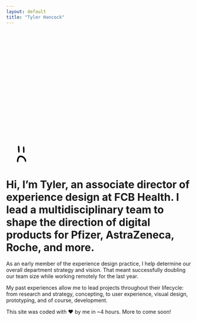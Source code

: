 ```yaml
---
layout: default
title: "Tyler Hancock"
---
```

<main>
	<nav>
	  <div class="content-container">
	  	<a href="{{ site.url }}">
		  	<svg class="logo" width="100%" viewBox="0 0 60 37" fill="none" xmlns="http://www.w3.org/2000/svg">
				<path d="M42.7843 6.96827C43.1942 6.47639 43.5221 6.14848 43.5221 5.98452C43.5221 5.90254 43.6041 5.73858 43.6861 5.73858C43.768 5.73858 44.096 5.32868 44.3419 4.91878C44.5878 4.50888 44.9977 4.017 45.0797 3.85304C45.2437 3.68908 45.4076 3.52513 45.4896 3.52513C45.4896 3.52513 45.6536 3.6071 45.8175 3.77106C45.9815 3.93502 46.1454 4.18097 46.1454 4.34492C46.2274 4.50888 46.3914 4.67284 46.5553 4.75482C46.7193 4.8368 47.0472 5.00076 47.2112 5.08274C47.4571 5.16472 47.785 5.57462 48.031 6.0665C48.3589 6.55837 48.6048 6.88629 48.6048 6.96827C48.6048 7.05025 48.8508 7.37817 49.0967 7.70609C49.4246 8.03401 49.5886 8.36193 49.5886 8.52589C49.5886 8.60787 49.8345 9.01776 50.1624 9.34568C50.7363 10.0015 50.7363 10.0015 50.7363 10.7393C50.7363 11.3952 50.6543 11.5591 50.3264 12.051C49.9985 12.6249 49.9165 12.7068 49.9985 13.5266C49.9985 14.1825 49.9985 14.4284 49.8345 14.5924C49.7116 14.6744 49.5066 14.5924 49.1787 14.5924C48.7688 14.5924 48.1129 14.6744 47.7031 14.6744C47.2932 14.6744 46.6373 14.7563 46.0635 14.9203C45.5716 15.0023 44.5058 15.0843 43.6041 15.1662C42.7843 15.2482 41.3906 15.2482 40.4888 15.3302C39.669 15.3302 38.8493 15.3302 38.7673 15.3302C38.6033 15.3302 37.9475 15.3302 37.2097 15.4122C36.3079 15.4942 35.816 15.4122 35.734 15.3302C35.652 15.2482 35.652 15.1662 35.816 15.0023C35.98 14.9203 36.3899 14.4284 36.7178 14.0185C37.0457 13.6086 37.4556 13.1987 37.6196 13.1167C37.7835 13.0348 38.1114 12.7068 38.2754 12.4609C38.5213 12.133 38.7673 11.8871 38.8493 11.8051C38.9312 11.7231 39.1772 11.4772 39.2591 11.2312C39.4231 10.9853 39.669 10.6574 39.751 10.5754C39.915 10.4934 40.1609 10.1655 40.4069 9.91954C40.6528 9.59162 41.0627 9.18172 41.2267 8.93578C41.4726 8.68985 41.8005 8.27995 41.8825 8.19797C41.8825 7.87005 42.3744 7.37817 42.7843 6.96827ZM27.864 15.0843C28.1919 14.7563 28.5198 14.3464 28.5198 14.1825C28.6018 14.0185 28.7658 13.5266 28.9297 13.3627C29.0937 13.0348 29.5036 12.6249 29.7495 12.2969C30.0774 11.969 30.3234 11.6411 30.4053 11.5591C30.4053 11.3952 30.6513 11.2312 30.8972 11.1492C31.1432 11.0673 31.5531 10.6574 31.799 10.4114C32.1269 10.0835 32.6188 9.50964 32.8647 9.01776C33.1927 8.52588 33.7665 7.87005 34.2584 7.37817C34.9142 6.64035 35.0782 6.23045 35.2421 5.73858C35.4061 5.41066 35.652 5.00076 35.816 4.75482C35.98 4.50888 36.3079 4.09898 36.4718 3.77106C36.6358 3.44314 36.8817 2.95127 36.9637 2.70533C37.0457 2.45939 37.2916 2.04949 37.5376 1.72157L38.0295 1.14772L38.8493 1.22969C39.3411 1.31167 39.5871 1.39365 39.833 1.63959C39.997 1.80355 40.2429 1.88553 40.5708 1.88553C40.8987 1.88553 41.2267 1.88553 41.4726 2.04949L41.9645 2.21345L41.8825 2.78731C41.8005 3.11523 41.6366 3.6071 41.4726 3.85304C41.3086 4.18096 41.0627 4.50888 40.9807 4.59086C40.8987 4.67284 40.5708 5.16472 40.3249 5.57462C39.997 6.0665 39.2591 7.05025 38.4394 7.78807C37.7015 8.52588 36.7998 9.50964 36.5538 9.83756C36.2259 10.2475 35.898 10.5754 35.734 10.8213C35.5701 10.9853 35.0782 11.5591 34.6683 12.133C34.1764 12.7068 33.7665 13.3627 33.5206 13.6906C33.3566 14.0185 32.8647 14.5104 32.6188 14.9203C32.2909 15.3302 31.881 15.5761 31.717 15.6581C31.5531 15.7401 30.9792 15.8221 30.4053 15.8221C29.8315 15.8221 29.0937 15.9041 28.6018 15.986C28.0279 15.986 27.5361 16.068 27.4541 15.986C27.3721 15.9041 27.2081 15.8221 27.2081 15.7401C27.2901 15.7401 27.5361 15.3302 27.864 15.0843ZM20.0759 17.8716C20.4858 17.8716 20.7317 17.7896 20.8137 17.7896C20.8957 17.7896 21.0597 17.8716 21.2236 18.0355C21.4696 18.2815 21.4696 18.2815 21.2236 18.3634C21.1416 18.3634 20.8137 18.4454 20.6498 18.3634C20.4038 18.3634 20.0759 18.3634 19.9939 18.4454C19.748 18.5274 19.666 18.5274 19.5021 18.4454C19.4201 18.3634 19.3381 18.1995 19.3381 18.1175C19.4201 17.9535 19.666 17.8716 20.0759 17.8716ZM16.9607 18.4454C17.0427 18.3634 17.2886 18.2815 17.4526 18.1995C17.6165 18.1995 17.9444 18.1175 18.0264 18.1175C18.1904 18.0355 18.3543 18.0355 18.5183 18.0355C18.6003 18.0355 18.8462 18.1175 18.9282 18.1995C19.0922 18.3634 19.0922 18.4454 18.9282 18.5274C18.8462 18.6094 18.4363 18.6914 18.1904 18.7733C17.7805 18.8553 17.5345 18.8553 17.2886 18.7733C16.8787 18.6914 16.8787 18.6094 16.9607 18.4454ZM8.10688 19.0193C8.27084 18.7733 8.51678 18.7733 10.8122 18.7733C12.6977 18.7733 13.4356 18.6914 13.6815 18.6094C13.9274 18.5274 14.1734 18.4454 14.3373 18.5274C14.5013 18.6094 14.6653 18.6094 14.7472 18.6094C14.8292 18.6094 15.0751 18.5274 15.4031 18.4454C15.731 18.3634 16.0589 18.3634 16.1409 18.3634C16.2229 18.3634 16.4688 18.4454 16.4688 18.6094C16.4688 18.7733 16.4688 18.8553 16.1409 18.8553C15.8949 18.8553 15.649 18.9373 15.567 19.0193C15.485 19.1013 15.2391 19.2652 14.9932 19.2652C14.7472 19.2652 14.1734 19.4292 13.6815 19.5112C13.1076 19.5931 12.5338 19.6751 12.2878 19.6751C11.9599 19.6751 11.632 19.8391 11.55 19.9211C11.3861 20.085 10.9762 20.249 10.7302 20.331C10.4023 20.4129 9.74647 20.5769 9.17261 20.6589C8.35282 20.7409 8.27084 20.7409 8.18886 20.4949C8.18886 20.331 8.10688 20.003 8.0249 19.8391C7.94292 19.3472 8.0249 19.1013 8.10688 19.0193ZM54.3434 13.4447C54.3434 13.2807 54.4254 13.1167 54.4254 13.0348C54.4254 12.9528 54.5074 12.6249 54.5074 12.3789C54.5074 12.2969 54.5074 12.051 54.2614 11.4772C54.0155 10.8213 53.9335 10.8213 53.8515 10.5754C53.7695 10.3294 53.8515 10.2475 53.6876 9.59162C53.6056 9.2637 53.6056 9.09974 53.6056 8.93578C53.4416 8.52589 53.1957 8.27995 52.9498 8.03401C52.3759 7.37817 52.7038 7.62411 51.7201 6.39442C51.3102 5.90254 51.1462 5.73857 50.8183 5.41066C50.3264 4.91878 50.0805 4.67284 49.8345 4.4269C49.5066 4.18096 49.1787 3.77106 48.4409 3.36116C48.113 3.11523 47.867 2.95127 47.3751 2.62335C46.8013 2.21345 46.5553 2.04949 46.1454 1.88553C45.8175 1.80356 45.4896 1.6396 45.1617 1.47564C44.9977 1.39366 44.5058 1.2297 43.85 1.06574C43.2761 0.983758 42.9482 0.901776 42.3744 0.819797C41.3086 0.737817 41.3086 0.819798 40.5708 0.737818C39.833 0.655839 39.2591 0.491878 39.0132 0.409898C38.3574 0.245939 38.3574 0.163958 37.9475 0.0819784C37.4556 -1.2517e-06 37.1277 0 36.7178 0C36.3899 0 36.0619 -1.2517e-06 35.5701 0.0819784C34.9962 0.163958 34.9142 0.245941 34.5043 0.245941C34.0944 0.327921 33.8485 0.245941 33.3566 0.245941C32.3729 0.163962 32.3729 0.0819784 31.717 0.0819784C31.1432 0.0819784 30.8972 0.0819772 30.4053 0.163957C29.9135 0.245936 29.9135 0.409897 29.5855 0.491877C29.3396 0.491877 29.1757 0.655839 28.9297 0.737818C28.9297 0.737818 28.8477 0.737817 28.8477 0.819797C28.8477 0.901776 28.9297 0.983753 29.0117 0.983753C29.5036 1.31167 30.8152 1.14772 30.8152 1.14772C31.0612 1.14772 32.0449 1.06573 32.7008 1.31167C32.7828 1.39365 32.9467 1.47564 33.0287 1.55761C33.0287 1.63959 32.9467 1.72158 32.8647 1.88553C32.7828 2.04949 32.7828 2.13147 32.7008 2.54137C32.6188 2.86929 32.5368 3.11523 32.3729 3.27919C32.2909 3.44315 32.2089 3.44314 31.963 3.77106C31.635 4.017 31.4711 4.26294 31.3071 4.4269C30.9792 4.8368 31.0612 4.91878 30.8152 5.2467C30.5693 5.57462 30.3234 5.73858 30.3234 5.73858C30.1594 5.90254 29.9954 5.98451 29.9135 6.23045C29.8315 6.31243 29.8315 6.39441 29.8315 6.55837C29.7495 7.05025 29.7495 7.13223 29.6675 7.21421C29.5855 7.37817 29.5036 7.46015 29.1757 7.78807C29.1757 7.78807 28.9297 8.03401 28.5198 8.4439C28.1919 8.8538 28.1919 9.01776 27.782 9.59162C27.2901 10.2475 27.2081 10.2475 26.7163 10.9853C26.3883 11.4772 26.4703 11.4772 26.0604 12.051C25.6505 12.6249 25.4046 13.0348 25.2406 13.1987C24.9947 13.6086 24.9947 13.5266 24.2569 14.3464C23.765 14.9203 23.601 15.0843 23.3551 15.4122C22.7812 15.986 22.6173 16.068 22.4533 16.068C22.2074 16.15 22.1254 16.068 21.7155 16.232C21.3056 16.314 21.3056 16.314 21.0597 16.3959C20.7317 16.4779 20.4858 16.3959 20.0759 16.3959C19.4201 16.314 19.2561 16.314 19.0102 16.3959C18.9282 16.3959 18.8462 16.4779 18.7642 16.4779C18.6823 16.4779 18.6003 16.4779 18.3543 16.3959C18.1084 16.314 18.0264 16.314 17.9444 16.314C17.7805 16.314 17.6985 16.3959 17.6985 16.3959C17.6165 16.3959 17.3706 16.4779 16.3868 16.6419C14.9112 16.8058 15.0751 16.7239 14.3373 16.8878C14.0914 16.9698 13.5995 17.0518 12.9437 17.1338C12.6977 17.1338 12.5338 17.1338 12.4518 17.1338C12.0419 17.1338 11.8779 17.0518 11.632 16.9698C11.3861 16.9698 11.2221 16.9698 10.8942 17.0518C10.4843 17.1337 10.3203 17.1337 9.66449 17.2157C9.09063 17.2977 8.76272 17.3797 8.68074 17.2157C8.68074 17.2157 8.68074 17.1337 8.68074 17.0518C8.68074 16.8058 8.8447 16.5599 8.92667 16.4779C9.00865 16.314 9.09063 16.068 9.25459 15.6581C9.41855 15.0843 9.33657 15.0023 9.50053 14.5924C9.58251 14.3464 9.66449 14.1825 9.82845 14.0185C9.99241 13.8546 10.1564 13.8546 10.3203 13.6906C10.4843 13.5266 10.4843 13.3627 10.6482 13.0348C10.6482 13.0348 10.8122 12.6249 11.0581 12.215C11.2221 11.8871 11.3041 11.969 11.714 11.3952C12.2059 10.8213 12.2059 10.7393 12.4518 10.4934C12.6158 10.3294 12.7797 10.1655 13.1896 9.75558C13.4356 9.50964 13.6815 9.2637 14.0094 9.01776C14.5833 8.4439 14.8292 8.27995 15.0751 8.11599C15.485 7.87005 15.567 7.78807 16.0589 7.46015C16.3868 7.21421 16.4688 7.13223 16.6328 6.96827C16.9607 6.72233 17.2066 6.55837 17.6985 6.31243C18.5183 5.82055 18.9282 5.6566 19.3381 5.41066C19.83 5.08274 19.9939 4.91878 20.1579 4.75482C20.3218 4.59086 20.3218 4.26294 20.5678 4.09898C20.7317 4.017 20.8957 4.01701 21.1416 3.93503C21.3876 3.85305 21.5515 3.77107 21.8795 3.52513C22.4533 3.19721 22.6993 2.95127 22.9452 2.86929C23.5191 2.62335 23.601 2.70533 23.929 2.45939C24.0929 2.29543 24.2569 2.21345 24.5028 2.04949C24.6668 1.96751 24.8307 1.96751 24.9947 1.88553C25.8145 1.72158 25.7325 1.72157 25.8965 1.63959C26.3883 1.47563 26.6343 1.2297 26.8802 1.06574C27.1262 0.901779 27.3721 0.737819 27.2901 0.65584C27.2491 0.573858 27.1262 0.737818 26.7163 0.737818C25.8965 0.737818 25.1586 1.06574 25.1586 1.06574C23.929 1.55762 24.3389 1.31167 23.0272 1.80355C22.2894 2.04949 21.7975 2.37741 20.6498 2.86929C19.9119 3.27919 19.1741 3.52513 18.6003 3.93503C18.1084 4.18097 17.7805 4.4269 17.3706 4.59086C17.1246 4.75482 17.1246 4.75482 16.7147 5.00076C16.3868 5.2467 16.0589 5.41066 15.485 5.73858C14.9112 6.14847 14.8292 6.14847 14.5833 6.31243C14.5013 6.39441 14.1734 6.64036 13.9274 6.80431C13.4356 7.13223 13.2716 7.46015 12.6977 7.87005C11.3861 9.01776 11.55 8.93578 11.0581 9.42766C10.4843 10.0015 10.2383 10.2475 9.91043 10.6574C9.50053 11.1492 9.58251 11.2312 9.09063 11.8871C8.4348 12.6249 8.4348 12.7068 8.0249 13.2807C7.86094 13.5266 7.69698 13.7726 7.45104 14.2645C7.12312 14.8383 7.12312 14.9203 6.87718 15.2482C6.63124 15.5761 6.63124 15.5761 6.38531 15.9041C6.13937 16.314 6.13937 16.3959 5.97541 16.5599C5.89343 16.6419 5.64749 17.0518 5.40155 17.2157C4.99165 17.7076 4.33581 17.6256 3.76196 17.6256C3.10612 17.6256 2.20434 17.6256 0.974647 17.8716C0.564749 17.9535 0.23683 17.6256 0.0728708 17.7896C-0.0910885 17.9535 0.0728708 18.4454 0.0728708 18.4454C0.23683 18.7733 0.48277 19.0193 0.728709 19.1013C1.63049 19.5931 3.1881 19.4292 4.25383 19.2652C4.33581 19.2652 4.66373 19.1832 4.82769 19.3472C4.90967 19.4292 4.99165 19.5112 5.07363 19.6751C5.23759 19.9211 5.23759 20.167 5.23759 20.167C5.23759 20.331 5.23759 20.4949 5.23759 20.5769C5.23759 20.6589 5.15561 20.8228 5.07363 20.9868C4.90967 21.1508 4.74571 21.2327 4.58175 21.2327C3.67998 21.4787 3.51602 21.3967 3.10612 21.6426C2.86018 21.8066 2.94216 21.8066 2.45028 22.2985C2.04038 22.7084 1.79444 22.7903 1.79444 22.9543C1.79444 23.2002 2.12236 23.5282 2.45028 23.6101C2.7782 23.6921 2.86018 23.6101 3.67998 23.6101C4.25383 23.6101 4.17185 23.6101 4.33581 23.6101C4.82769 23.5282 4.99165 23.2822 5.56551 22.9543C5.81145 22.7903 6.05739 22.7903 6.38531 22.6264C6.63124 22.5444 7.04114 22.4624 8.18886 22.2985C9.25459 22.1345 9.50053 22.2985 9.91043 22.0525C10.0744 21.9705 10.4843 21.8066 10.7302 21.8066C11.0581 21.7246 11.632 21.6426 12.1239 21.6426C12.6158 21.5607 13.4356 21.3967 14.0094 21.3147C14.5833 21.1508 15.0751 21.1508 15.2391 21.1508C15.4031 21.2327 15.649 21.1508 15.813 21.0688C16.0589 20.9048 16.3868 20.9048 17.0427 20.9048C17.6985 20.9048 18.0264 20.9048 18.1084 20.7409C18.1904 20.6589 18.3543 20.5769 18.4363 20.5769C18.5183 20.5769 18.6003 20.6589 18.6003 20.7409C18.6003 20.8228 18.5183 20.9868 18.4363 21.0688C18.3543 21.1508 18.1084 21.4787 17.8625 21.7246C17.6985 21.7246 17.3706 22.2165 17.1246 22.5444C16.8787 22.8723 16.6328 23.2822 16.5508 23.5282C16.3868 23.7741 16.2229 24.02 15.9769 24.184C15.813 24.348 15.649 24.5939 15.567 24.7579C15.485 24.9218 15.2391 25.2497 14.9932 25.4137C14.7472 25.5777 14.5013 25.9876 14.4193 26.1515C14.3373 26.3975 14.0914 26.8074 13.9274 26.8893C13.7635 27.1353 13.4356 27.4632 13.3536 27.5452C13.1896 27.7091 12.8617 28.119 12.6158 28.365C12.2878 28.6109 12.0419 28.8568 11.9599 28.8568C11.8779 28.8568 11.714 29.0208 11.632 29.1848L11.468 29.5127L10.9762 29.0208C10.7302 28.7749 10.4843 28.5289 10.4023 28.5289C10.3203 28.5289 10.1564 28.283 10.0744 28.037C9.99241 27.7911 9.82845 27.4632 9.74647 27.3812C9.66449 27.2992 9.50053 26.9713 9.41855 26.7254C9.33657 26.3975 9.17261 26.1515 9.09063 26.0695C9.00865 25.9876 8.8447 25.7416 8.76272 25.4957C8.68074 25.2497 8.4348 24.8398 8.18886 24.6759C7.94292 24.348 7.77896 24.102 7.53302 24.102C7.36906 24.102 7.12312 24.184 6.95916 24.348C6.63124 24.5939 6.63124 24.6759 6.71322 25.4137L6.7952 26.2335L7.615 27.1353C8.10688 27.7091 8.59876 28.283 8.76272 28.5289C8.92667 28.8568 9.09063 29.1848 9.17261 29.3487C9.25459 29.5127 10.0744 30.4145 10.1564 30.5784C10.2383 30.7424 10.1564 30.9883 9.91043 31.2343C9.66449 31.4802 9.58251 31.8081 9.58251 32.054C9.58251 32.3 9.66449 32.6279 9.99241 32.9558C10.2383 33.2837 10.5663 33.4477 10.6482 33.4477C10.8122 33.4477 11.3041 33.2837 11.55 33.1198L12.2059 32.7919L13.2716 33.1198C13.9274 33.2837 14.4193 33.5297 14.5833 33.6117C14.7472 33.6936 14.9932 33.7756 15.1571 33.7756C15.3211 33.7756 15.649 33.6936 15.813 33.5297C16.0589 33.2837 16.0589 33.2837 15.9769 32.8738C15.8949 32.5459 15.649 32.218 15.485 32.136C15.3211 32.054 14.9112 31.8081 14.7472 31.7261C14.5013 31.6441 14.1734 31.3982 14.0914 31.2343C13.9274 31.0703 13.8455 30.7424 13.8455 30.5784C13.8455 30.4145 14.0094 30.0865 14.0914 29.9226C14.2554 29.6766 14.5013 29.3487 14.6653 29.2667C14.8292 29.1848 14.9932 28.8568 14.9932 28.7749C14.9932 28.6929 15.2391 28.365 15.649 28.119C15.9769 27.7911 16.3868 27.2992 16.5508 26.8893C16.7967 26.4794 17.2066 26.0695 17.6165 25.6596C18.0264 25.3317 18.7642 24.6759 19.2561 24.02C19.83 23.3642 20.4858 22.7084 20.8137 22.2985C21.1416 21.9705 21.6335 21.5607 21.8795 21.4787C22.2074 21.3147 22.4533 20.9868 22.6173 20.7409C22.7812 20.4129 23.1092 20.085 23.2731 20.085C23.4371 20.003 23.847 19.9211 24.0929 20.003C24.4208 20.003 24.8307 20.085 25.0767 20.085C25.3226 20.085 25.9784 20.085 26.6343 20.085C27.2901 20.085 27.7 20.085 27.782 20.167C27.782 20.249 27.782 20.4129 27.7 20.5769C27.618 20.7409 27.3721 20.9868 27.2081 21.2327C27.0442 21.3967 26.4703 21.9705 25.8965 22.6264C25.3226 23.2822 24.8307 23.7741 24.8307 23.8561C24.8307 23.9381 24.5028 24.266 24.1749 24.5939C23.765 25.0038 23.3551 25.4957 23.0272 25.8236C22.6993 26.1515 22.0434 26.8893 21.3876 27.6271C20.7317 28.283 20.2399 28.9388 20.2399 29.0208C20.2399 29.1848 20.0759 29.4307 19.9119 29.6766C19.666 29.9226 19.3381 30.3325 19.1741 30.5784C18.9282 30.8244 18.6003 31.2343 18.5183 31.4802C18.3543 31.7261 18.0264 32.136 17.8625 32.382C17.5345 32.6279 17.2886 32.9558 17.2886 33.0378C17.2886 33.2018 17.0836 33.2428 16.9197 33.5297C16.7147 33.8166 16.6509 33.9491 16.5508 34.3495C16.4688 34.6774 16.4688 34.8823 16.6328 35.2513C16.8787 35.5382 16.9607 35.4972 17.2886 35.6202C17.5084 35.7026 17.5755 35.5792 17.7805 35.6612C17.9444 35.8251 18.2724 35.9891 18.4363 36.0711C18.7642 36.153 19.0102 36.153 19.0922 36.0711C19.2561 35.9891 19.584 35.9891 19.9119 35.9891C20.3218 36.0711 20.5678 35.9891 20.8957 35.9071C21.0881 35.859 20.7727 35.2922 21.2236 35.3332C21.2236 35.3332 21.3056 35.3332 21.3876 35.4152C21.5515 35.5792 21.6335 35.6612 21.7155 35.7431C22.0434 36.153 22.9452 36.399 22.9452 36.399C24.6668 36.9728 26.3064 36.9728 26.4703 36.9728C26.7163 36.9728 26.7982 36.9728 26.9622 36.9728C27.1262 36.9728 27.2081 36.9728 27.2901 36.9728C27.864 36.9728 28.4378 36.399 28.4378 36.399C28.8477 36.0711 28.6838 36.0711 29.0937 35.7431C29.5036 35.4152 29.7495 35.2513 30.4053 34.9233C30.4873 34.8414 30.6513 34.7594 30.8972 34.6774C31.2251 34.5134 31.3891 34.4315 31.5531 34.4315C31.963 34.3495 32.1269 34.2675 32.2909 34.2675C32.3729 34.2675 32.4548 34.2675 32.6188 34.1855C32.7008 34.1035 32.7008 34.0216 32.7008 33.9396C32.7828 33.7756 32.9467 33.6117 33.1927 33.4477C33.4386 33.2018 33.7665 33.1198 34.0125 32.9558C34.3404 32.7919 34.3404 32.8738 34.6683 32.7099C35.0782 32.5459 35.3241 32.382 35.3241 32.382C35.4061 32.382 35.4881 32.3 35.898 32.054C36.2259 31.8901 36.4718 31.7261 36.5538 31.6441C37.6196 30.9883 37.5376 30.9883 37.7015 30.9883C38.1114 30.8244 38.1114 30.9063 38.6033 30.6604C38.6853 30.6604 38.8493 30.5784 39.2591 30.3325C39.833 30.0865 39.915 30.0046 40.4069 29.6766C41.0627 29.3487 41.3086 29.1848 41.6366 29.0208C41.8825 28.9388 42.0465 28.9388 42.2924 28.7749C42.4564 28.6929 42.6203 28.6109 42.9482 28.5289C43.2762 28.365 43.4401 28.365 43.6041 28.283C43.768 28.201 44.2599 27.9551 44.7518 27.6271C45.0797 27.3812 45.3256 27.1353 45.8995 26.6434C46.4734 26.0695 46.4734 26.0695 46.6373 25.9056C47.0472 25.5777 47.2112 25.4957 47.5391 25.1678C47.785 24.8398 47.949 24.5939 47.949 24.5119C48.1129 24.184 48.113 23.9381 48.1949 23.8561C48.2769 23.4462 48.4409 23.4462 49.1787 22.7084C49.7525 22.1345 49.9985 21.8886 50.2444 21.3967C50.5723 20.9048 50.4904 20.9048 50.8183 20.4949C51.1462 20.085 51.2282 20.003 51.4741 19.8391C51.6381 19.5931 51.802 19.5112 51.802 19.5112C51.884 19.4292 51.884 19.3472 51.966 19.1832C52.6218 18.1175 52.3759 17.4617 52.8678 17.1338C53.1137 16.9698 53.1137 17.1337 53.6876 16.8878C53.8515 16.8058 54.1795 16.7239 54.5074 16.4779C54.9173 16.232 54.9992 16.068 55.3272 15.986C55.4911 15.986 55.5731 15.986 55.7371 15.986C55.901 15.9041 55.901 15.9041 56.147 15.7401C56.3929 15.5761 56.3929 15.6581 56.5569 15.4942C56.8028 15.3302 56.8028 15.3302 56.8848 15.2482C57.1307 15.1662 57.2127 15.2482 57.3767 15.1662C57.5406 15.0843 57.5406 14.9203 57.7046 14.8383C57.7866 14.7563 57.9505 14.7563 58.2784 14.7563C58.6063 14.7563 58.6883 14.7563 58.7703 14.6744C58.8523 14.5924 58.8523 14.4284 58.9343 14.4284C59.0163 14.4284 59.0162 14.4284 59.1802 14.5104C59.3442 14.5924 59.4261 14.5924 59.5081 14.5924C59.5901 14.5104 59.5491 14.4284 59.713 14.3874C59.836 14.3874 60 14.3464 60 14.2645C60 14.2645 59.918 14.1825 59.4261 14.1825C59.0982 14.1825 59.0162 14.2645 58.8523 14.2645C58.5244 14.2645 58.4424 14.2645 58.1145 14.2645C57.5406 14.2645 57.5406 14.4284 57.0487 14.4284C56.7208 14.4284 56.7208 14.3464 56.3109 14.2645C56.147 14.2645 55.901 14.2645 55.5731 14.3464C55.2452 14.4284 55.1632 14.5924 54.7533 14.5924C54.5074 14.6744 54.3434 14.6744 54.2614 14.5924C54.0975 14.5104 54.0975 14.2645 54.3434 13.4447ZM29.0937 33.4477C28.7658 33.6936 28.0279 34.0216 27.3721 34.1855C26.3064 34.5954 26.2244 34.5954 25.4866 34.5134C24.9947 34.4315 24.4208 34.3495 24.1749 34.3495C23.847 34.3495 23.1911 34.2675 22.5353 34.2675C21.5515 34.2675 21.4696 34.1855 21.3056 33.9396C21.2236 33.7756 20.7317 33.4477 20.3218 33.2837C19.83 33.0378 19.5021 32.7919 19.5021 32.7919C19.5021 32.7099 19.584 32.6279 19.584 32.5459C19.666 32.4639 19.9119 32.218 20.2399 31.9721C20.5678 31.7261 21.0597 31.2343 21.3876 30.8244C21.7155 30.4145 22.1254 29.9226 22.3713 29.6766C22.6173 29.4307 22.7812 29.1848 22.7812 29.1028C22.7812 29.0208 23.3551 28.4469 24.0109 27.7091C24.6668 27.0533 25.3226 26.4794 25.4046 26.4794C25.4866 26.4794 25.5685 26.3975 25.5685 26.3155C25.5685 26.2335 25.7325 26.0695 25.8965 25.9876C26.0604 25.9056 26.3883 25.6596 26.5523 25.4137C26.7982 25.1678 26.9622 24.9218 26.9622 24.9218C26.9622 24.8398 27.1262 24.5939 27.2901 24.348C27.4541 24.102 27.782 23.7741 27.946 23.6921C28.1099 23.6101 28.2739 23.4462 28.2739 23.3642C28.2739 23.2822 28.4378 23.1183 28.6018 22.9543C28.7658 22.8723 29.1757 22.3804 29.3396 22.0525C29.5856 21.6426 30.1594 20.9048 30.7333 20.331L31.635 19.3472L33.4386 19.2652C34.3404 19.2652 35.734 19.1013 36.3899 19.0193C37.0457 18.9373 37.7015 18.7733 37.7835 18.6914C37.8655 18.6094 38.6033 18.5274 39.4231 18.5274C40.1609 18.5274 41.0627 18.4454 41.3086 18.3634C41.8005 18.2815 41.9645 18.2815 42.7023 18.5274L43.5221 18.8553L44.1779 18.5274C44.3419 18.4454 44.5058 18.3634 44.6698 18.3634C45.4896 18.1175 45.8175 18.4454 46.6373 18.2815C47.0472 18.1995 46.9652 18.1175 47.785 17.9535C48.6868 17.7076 48.7688 17.7896 48.8508 17.8716C49.0147 18.0355 48.7688 18.5274 48.5229 19.0193C48.2769 19.5112 48.1949 19.6751 47.867 20.085C47.5391 20.4949 47.2932 20.9048 47.2932 21.1508C47.2112 21.4787 47.0472 21.7246 46.6373 21.9705C46.3094 22.2165 45.9815 22.6264 45.9815 22.7903C45.8995 23.0363 45.5716 23.4462 45.3256 23.6921C44.9977 23.9381 44.7518 24.266 44.7518 24.348C44.7518 24.4299 44.4239 24.6759 44.096 24.9218C43.6861 25.1678 43.3581 25.4137 43.2762 25.4957C43.1942 25.5777 42.9482 25.8236 42.7023 25.9876C42.4564 26.1515 42.0465 26.3155 41.9645 26.3155C41.7185 26.3155 41.5546 26.4794 41.3906 26.8074C41.2267 27.0533 40.9807 27.2992 40.8168 27.3812C40.6528 27.4632 40.2429 27.5452 40.0789 27.5452C39.669 27.5452 39.5051 27.6271 39.0952 28.037C38.7673 28.365 38.4394 28.5289 38.4394 28.5289C38.2754 28.5289 37.9475 28.7749 37.7015 29.0208C37.3736 29.2667 37.0457 29.5127 37.0457 29.5127C36.9637 29.5127 36.6358 29.6766 36.2259 29.8406C35.816 30.0046 35.4061 30.2505 35.1602 30.3325C34.9142 30.4145 34.6683 30.4964 34.5863 30.4964C34.4223 30.4964 34.1764 30.6604 33.9305 30.8244C33.6845 30.9883 33.1927 31.3982 32.7008 31.5622C32.2089 31.8081 31.635 32.136 31.3891 32.218C31.1432 32.3 30.7333 32.5459 30.4873 32.7099C30.1594 32.9558 29.8315 33.1198 29.8315 33.1198C29.8315 33.1198 29.4216 33.2018 29.0937 33.4477Z"/>
				</svg>
			</a>
			<a id="trip" onclick="tripClick()">
				<svg class="smiley" width="25" height="100%" viewBox="0 0 61 110" fill="none" xmlns="http://www.w3.org/2000/svg">
					<path fill-rule="evenodd" clip-rule="evenodd" d="M17.2131 28.2813V28.2813V28.2814C17.2398 32.0795 17.2664 35.8777 17.1341 39.6705C17.0472 42.1604 16.3001 44.9836 13.2901 45.1761C9.59056 45.4127 8.58643 42.4533 8.27822 39.4074C8.14468 38.0868 8.10947 36.7566 8.07426 35.4261V35.426C8.04401 34.2832 8.01376 33.1402 7.92118 32.0028C7.69503 29.2277 7.44256 26.4547 7.19008 23.6817C6.8831 20.3099 6.57611 16.9381 6.31643 13.5625C6.0486 11.5267 6.0848 9.46244 6.42382 7.43729L6.48677 7.16298C7.19751 4.06043 8.0487 0.344815 12.2385 0.78953C15.7716 1.16515 15.9952 4.6285 16.1509 7.56931C16.3498 11.3264 16.5351 15.0842 16.7204 18.842L16.7205 18.8442C16.799 20.436 16.8775 22.0279 16.957 23.6197L17.1913 23.6169C17.1913 25.1714 17.2022 26.7263 17.2131 28.2813ZM60.6523 80.2198L60.6521 80.2205L60.6521 80.2206C60.3069 82.1651 59.8336 84.8316 59.2218 87.4661C54.6 107.376 40.7025 114.411 22.1622 106.051C12.6909 101.672 5.27042 93.8122 1.44213 84.1051C0.46167 81.3995 -0.0131116 78.5368 0.0414553 75.6596L0.0383414 75.5536C-0.0436129 72.7701 -0.147666 69.236 3.43506 68.5828C6.98115 67.9348 8.26701 70.8951 8.95317 73.8973C9.27142 75.9277 9.75447 77.9288 10.3975 79.8807C11.9912 84.3702 14.6516 88.4053 18.1498 91.639C21.6481 94.8728 25.8796 97.2083 30.4803 98.4447C40.3143 101.061 46.4665 97.5884 49.1502 87.6897C50.0546 84.3595 50.5326 80.9159 51.0109 77.47C51.2702 75.6017 51.5297 73.7326 51.8572 71.8806C51.8876 71.7089 51.9175 71.5343 51.9478 71.3578C52.4155 68.6293 52.9608 65.4486 56.3665 65.4779C60.6194 65.5143 60.7885 69.0575 60.9406 72.2441C60.9498 72.4363 60.9589 72.6272 60.9688 72.816C61.0091 73.5899 61.0027 74.3662 60.9923 75.6128V75.6129C60.9861 76.3513 60.9786 77.2548 60.9786 78.4205C60.8865 78.9005 60.7778 79.5123 60.6523 80.2198ZM40.0686 21.1886C40.0783 22.6308 40.088 24.0731 40.088 25.515H40.5422C40.5422 26.9725 40.532 28.4303 40.5219 29.8881C40.4978 33.3538 40.4736 36.8194 40.5859 40.2809C40.6807 43.2106 41.3097 46.5368 44.8102 46.8446C48.6566 47.1825 49.1931 43.6797 49.4385 40.8504C49.9914 30.6047 49.7554 20.3316 48.7329 10.122C48.5576 7.50937 47.2518 5.18265 44.1836 5.45182C41.2218 5.71122 40.2177 8.18299 40.1345 10.7579C40.0218 14.2318 40.0452 17.7102 40.0686 21.1886Z"/>
				</svg>
				<svg class="sad" width="25" height="100%" viewBox="0 0 61 110" fill="none" xmlns="http://www.w3.org/2000/svg">
					<path fill-rule="evenodd" clip-rule="evenodd" d="M17.2131 28.2813V28.2813V28.2814C17.2398 32.0795 17.2664 35.8777 17.1341 39.6705C17.0472 42.1604 16.3001 44.9836 13.2901 45.1761C9.59056 45.4127 8.58643 42.4533 8.27822 39.4074C8.14468 38.0868 8.10947 36.7566 8.07426 35.4261V35.426C8.04401 34.2832 8.01376 33.1402 7.92118 32.0028C7.69503 29.2278 7.44257 26.4548 7.1901 23.6818L7.19008 23.6817C6.88309 20.3099 6.57611 16.9381 6.31643 13.5625C6.0486 11.5267 6.0848 9.46244 6.42382 7.43729L6.48677 7.16298C7.19751 4.06043 8.0487 0.344815 12.2385 0.78953C15.7716 1.16515 15.9952 4.6285 16.1509 7.56932C16.3497 11.326 16.535 15.0833 16.7203 18.8407L16.7204 18.842L16.7205 18.8437C16.799 20.4357 16.8775 22.0277 16.957 23.6197L17.1913 23.6169C17.1913 25.1714 17.2022 26.7263 17.2131 28.2813ZM0.0339787 96.5651C0.126155 96.085 0.234817 95.4729 0.360462 94.7651C0.705637 92.8206 1.17898 90.154 1.79075 87.5195C6.41257 67.6097 20.3101 60.5747 38.8504 68.9346C48.3217 73.314 55.7422 81.1734 59.5704 90.8806C60.5509 93.5861 61.0257 96.4488 60.9711 99.326L60.9742 99.432C61.0562 102.216 61.1602 105.75 57.5775 106.403C54.0314 107.051 52.7456 104.091 52.0594 101.088C51.7412 99.058 51.2581 97.0569 50.615 95.1049C49.0214 90.6155 46.361 86.5803 42.8627 83.3466C39.3645 80.1129 35.133 77.7774 30.5323 76.541C20.6983 73.9251 14.5461 77.3973 11.8623 87.2959C10.958 90.6262 10.48 94.0698 10.0017 97.5156C9.74234 99.384 9.4829 101.253 9.15536 103.105C9.12499 103.277 9.09506 103.451 9.0648 103.628C8.59704 106.356 8.05177 109.537 4.64603 109.508C0.39321 109.471 0.224074 105.928 0.0719611 102.742C0.062787 102.549 0.0536747 102.358 0.0437323 102.17C0.00344307 101.396 0.00991152 100.619 0.0202988 99.3727C0.0264513 98.6343 0.0339787 97.7308 0.0339787 96.5651ZM40.0686 21.1886C40.0783 22.6308 40.088 24.0731 40.088 25.515H40.5422C40.5422 26.9725 40.532 28.4303 40.5219 29.8881C40.4978 33.3538 40.4736 36.8194 40.5859 40.2809C40.6807 43.2106 41.3097 46.5368 44.8102 46.8446C48.6566 47.1825 49.1931 43.6797 49.4385 40.8504C49.9914 30.6047 49.7554 20.3316 48.7329 10.122C48.5576 7.50937 47.2518 5.18265 44.1836 5.45182C41.2218 5.71122 40.2177 8.18299 40.1345 10.7579C40.0218 14.2318 40.0452 17.7102 40.0686 21.1886Z" fill="black"/>
					</svg>
			</a>
	  </div>
	</nav>
  <div class="content-container">
  	<h1 class="roman">Hi, I’m Tyler, an associate director of experience design at FCB Health. I lead a multidisciplinary team to shape the direction of digital products for Pfizer, AstraZeneca, Roche, and more.</h1>
  	<p class="roman">As an early member of the experience design practice, I help determine our overall department strategy and vision. That meant successfully doubling our team size while working remotely for the last year.</p> 
		<p class="roman">My past experiences allow me to lead projects throughout their lifecycle: from research and strategy, concepting, to user experience, visual design, prototyping, and of course, development.</p>
		<p class="roman">This site was coded with &hearts; by me in ~4 hours. More to come soon!</p>
  </div>
</main>